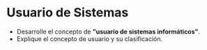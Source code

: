 # Usuario de Sistemas

- Desarrolle el concepto de **"usuario de sistemas informáticos"**.  
- Explique el concepto de usuario y su clasificación.
